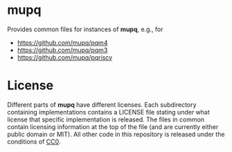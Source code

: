 # mupq
Provides common files for instances of **mupq**, e.g., for 
 - https://github.com/mupq/pqm4
 - https://github.com/mupq/pqm3 
 - https://github.com/mupq/pqriscv

# License
Different parts of **mupq** have different licenses. Each subdirectory containing implementations contains a LICENSE file stating under what license that specific implementation is released. The files in common contain licensing information at the top of the file (and are currently either public domain or MIT). All other code in this repository is released under the conditions of [CC0](https://creativecommons.org/publicdomain/zero/1.0/).
